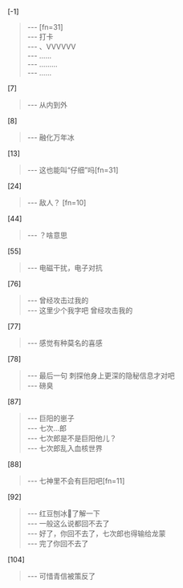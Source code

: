 
[-1] 
>--- [fn=31]<br>
>--- 打卡<br>
>--- 、VVVVVV<br>
>--- ......<br>
>--- .........<br>
>--- ……<br>

[7] 
>--- 从内到外<br>

[8] 
>--- 融化万年冰<br>

[13] 
>--- 这也能叫“仔细”吗[fn=31]<br>

[24] 
>--- 敌人？ [fn=10]<br>

[44] 
>--- ？啥意思<br>

[55] 
>--- 电磁干扰，电子对抗<br>

[76] 
>--- 曾经攻击过我的<br>
>--- 这里少个我字吧
曾经攻击我的<br>

[77] 
>--- 感觉有种莫名的喜感<br>

[78] 
>--- 最后一句
刺探他身上更深的隐秘信息才对吧<br>
>--- 磅臭<br>

[87] 
>--- 巨阳的崽子<br>
>--- 七次…郎<br>
>--- 七次郎是不是巨阳他儿？<br>
>--- 七次郎乱入血核世界<br>

[88] 
>--- 七神里不会有巨阳吧[fn=11]<br>

[92] 
>--- 红豆刨冰🍧了解一下<br>
>--- 一般这么说都回不去了<br>
>--- 好了，你回不去了，七次郎也得输给龙蒙<br>
>--- 完了你回不去了<br>

[104] 
>--- 可惜青信被策反了<br>
